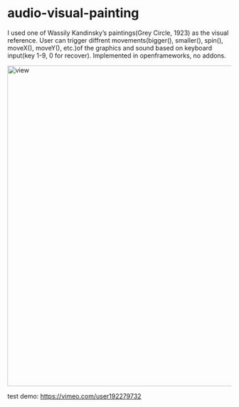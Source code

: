 # audio-visual-painting

I used one of Wassily Kandinsky’s paintings(Grey Circle, 1923) as the visual reference. User can trigger diffrent movements(bigger(), smaller(), spin(), moveX(), moveY(), etc.)of the graphics and sound based on keyboard input(key 1-9, 0 for recover). Implemented in openframeworks, no addons.

<img width="721" alt="view" src="https://user-images.githubusercontent.com/118258469/211645652-518bd499-04f2-49c5-8d7c-86f20a1bf215.png">

test demo: https://vimeo.com/user192279732
